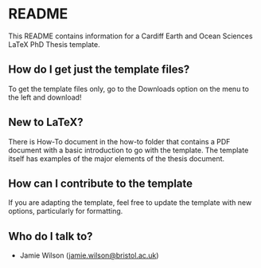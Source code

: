 # README #

This README contains information for a Cardiff Earth and Ocean Sciences LaTeX PhD Thesis template.

## How do I get just the template files? ##

To get the template files only, go to the Downloads option on the menu to the left and download!

## New to LaTeX? ##

There is How-To document in the how-to folder that contains a PDF document with a basic introduction to go with the template.  The template itself has examples of the major elements of the thesis document.

## How can I contribute to the template ##

If you are adapting the template, feel free to update the template with new options, particularly for formatting.  

## Who do I talk to? ##

* Jamie Wilson (jamie.wilson@bristol.ac.uk)

